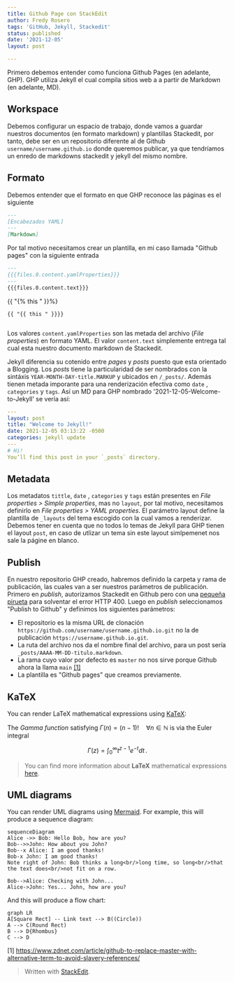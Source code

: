 ```yaml
---
title: Github Page con StackEdit
author: Fredy Rosero
tags: 'GitHub, Jekyll, Stackedit'
status: published
date: '2021-12-05'
layout: post

---
```

Primero debemos entender como funciona Github Pages (en adelante, GHP). GHP utiliza Jekyll el cual compila sitios web a a partir de Markdown (en adelante, MD).

## Workspace
Debemos configurar un espacio de trabajo, donde vamos a guardar nuestros documentos (en formato markdown) y plantillas Stackedit, por tanto, debe ser en un repositorio diferente al de Github `username/username.github.io` donde queremos publicar, ya que tendríamos un enredo de markdowns stackedit y jekyll del mismo nombre.
## Formato
Debemos entender que el formato en que GHP reconoce las páginas es el siguiente
```markdown
---
[Encabezados YAML]
---
[Markdown]
``` 
Por tal motivo necesitamos crear un plantilla, en mi caso llamada "Github pages" con la siguiente entrada
```markdown
---  
{{{files.0.content.yamlProperties}}}  
---  
{{{files.0.content.text}}}
```
{{ "{% this " }}%}
```
{{ "{{ this " }}}}
```
```
```

Los valores `content.yamlProperties` son las metada del archivo (*File properties*) en formato YAML. El valor `content.text` simplemente entrega tal cual esta nuestro documento markdown de Stackedit.

Jekyll diferencia su cotenido entre *pages* y *posts* puesto que esta orientado a Blogging. Los *posts* tiene la particularidad de ser nombrados con la sintáxis `YEAR-MONTH-DAY-title.MARKUP` y ubicados en `/_posts/`. Además tienen metada imporante para una renderización efectiva como `date` , `categories` y `tags`.  Así un MD para GHP nombrado '2021-12-05-Welcome-to-Jekyll' se vería así:
```yaml
---
layout: post
title: "Welcome to Jekyll!"
date: 2021-12-05 03:13:22 -0500
categories: jekyll update
---
# Hi!
You’ll find this post in your `_posts` directory.
```
## Metadata
Los metadatos `tittle`, `date` , `categories` y `tags` están presentes en *File properties > Simple properties*, mas no `layout`, por tal motivo, necesitamos definirlo en *File properties > YAML properties*. El parámetro layout define la plantilla de `_layouts` del tema escogido con la cual vamos a renderizar. Debemos tener en cuenta que no todos lo temas de Jekyll para GHP tienen el layout `post`, en caso de utlizar un tema sin este layout simlpemenet nos sale la págine en blanco.

## Publish
En nuestro repositorio GHP creado, habremos definido la carpeta y rama de publicación, las cuales van a ser nuestros parámetros de publicación. Primero  en *publish*, autorizamos Stackedit en Github pero con una [pequeña pirueta](https://github.com/benweet/stackedit/issues/1755#issuecomment-918949789) para solventar el error HTTP 400. Luego en *publish* seleccionamos "Publish to Github" y definimos los siguientes parámetros:
 * El repositorio es la misma URL de clonación `https://github.com/username/username.github.io.git` no la de publicación `https://username.github.io.git`.
 * La ruta del archivo nos da el nombre final del archivo, para un post sería `_posts/AAAA-MM-DD-titulo.markdown`.
 * La rama cuyo valor por defecto es `master` no nos sirve porque Github ahora la llama `main` [[1]](#1)
 * La plantilla es "Github pages" que creamos previamente. 

## KaTeX

You can render LaTeX mathematical expressions using [KaTeX](https://khan.github.io/KaTeX/):

The *Gamma function* satisfying $\Gamma(n) = (n-1)!\quad\forall n\in\mathbb N$ is via the Euler integral

$$
\Gamma(z) = \int_0^\infty t^{z-1}e^{-t}dt\,.
$$

> You can find more information about **LaTeX** mathematical expressions [here](http://meta.math.stackexchange.com/questions/5020/mathjax-basic-tutorial-and-quick-reference).


## UML diagrams

You can render UML diagrams using [Mermaid](https://mermaidjs.github.io/). For example, this will produce a sequence diagram:

```mermaid
sequenceDiagram
Alice ->> Bob: Hello Bob, how are you?
Bob-->>John: How about you John?
Bob--x Alice: I am good thanks!
Bob-x John: I am good thanks!
Note right of John: Bob thinks a long<br/>long time, so long<br/>that the text does<br/>not fit on a row.

Bob-->Alice: Checking with John...
Alice->John: Yes... John, how are you?
```

And this will produce a flow chart:

```mermaid
graph LR
A[Square Rect] -- Link text --> B((Circle))
A --> C(Round Rect)
B --> D{Rhombus}
C --> D
```
<a name="1">[1]<a/> https://www.zdnet.com/article/github-to-replace-master-with-alternative-term-to-avoid-slavery-references/
> Written with [StackEdit](https://stackedit.io/).

